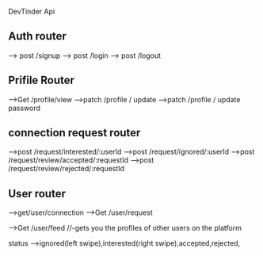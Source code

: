    DevTinder Api
  ## Auth router 
   --> post /signup
   --> post /login
   --> post /logout
  ## Prifile Router
   -->Get /profile/view
   -->patch /profile / update
   -->patch /profile / update password
  ## connection request router
   -->post /request/interested/:userId
   -->post /request/ignored/:userId
   -->post /request/review/accepted/:requestId
   -->post /request/review/rejected/:requestId
   ## User router
   -->get/user/connection
   -->Get /user/request

   -->Get /user/feed //-gets you the profiles of other users on the platform



status -->ignored(left swipe),interested(right swipe),accepted,rejected,